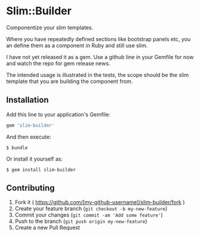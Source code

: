 # Slim::Builder

Componentize your slim templates.

Where you have repeatedly defined sections like bootstrap panels etc,
you an define them as a component in Ruby and still use slim. 

I have not yet released it as a gem.  Use a github line in your Gemfile
for now and watch the repo for gem release news.

The intended usage is illustrated in the tests, the scope should be the
slim template that you are building the component from.


## Installation

Add this line to your application's Gemfile:

```ruby
gem 'slim-builder'
```

And then execute:

    $ bundle

Or install it yourself as:

    $ gem install slim-builder

## Contributing

1. Fork it ( https://github.com/[my-github-username]/slim-builder/fork )
2. Create your feature branch (`git checkout -b my-new-feature`)
3. Commit your changes (`git commit -am 'Add some feature'`)
4. Push to the branch (`git push origin my-new-feature`)
5. Create a new Pull Request
